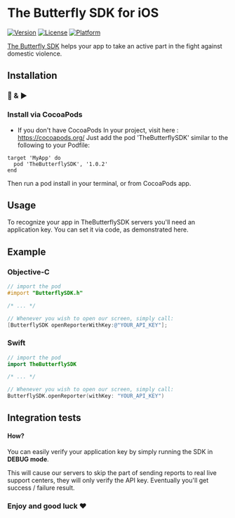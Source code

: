 # The Butterfly SDK for iOS

[![Version](https://img.shields.io/cocoapods/v/TheButterflySDK.svg?style=flat)](https://cocoapods.org/pods/TheButterflySDK)
[![License](https://img.shields.io/cocoapods/l/TheButterflySDK.svg?style=flat)](https://cocoapods.org/pods/TheButterflySDK)
[![Platform](https://img.shields.io/cocoapods/p/TheButterflySDK.svg?style=flat)](https://cocoapods.org/pods/TheButterflySDK)

[The Butterfly SDK](https://github.com/TheButterflySDK/About/blob/main/README.md) helps your app to take an active part in the fight against domestic violence.

## Installation

### 🔌 & ▶️

### Install via CocoaPods

- If you don't have CocoaPods In your project, visit here : https://cocoapods.org/
Just add the pod 'TheButterflySDK' similar to the following to your Podfile:

```
target 'MyApp' do
  pod 'TheButterflySDK', '1.0.2'
end

```

Then run a pod install in your terminal, or from CocoaPods app.

## Usage

To recognize your app in TheButterflySDK servers you'll need an application key. You can set it via code, as demonstrated here.

## Example

### Objective-C

```objective-c
// import the pod
#import "ButterflySDK.h"

/* ... */

// Whenever you wish to open our screen, simply call:
[ButterflySDK openReporterWithKey:@"YOUR_API_KEY"];
```

### Swift

```Swift
// import the pod
import TheButterflySDK

/* ... */

// Whenever you wish to open our screen, simply call:
ButterflySDK.openReporter(withKey: "YOUR_API_KEY")
```

## Integration tests
#### How?

You can easily verify your application key by simply running the SDK in **DEBUG mode**.

This will cause our servers to skip the part of sending reports to real live support centers, they will only verify the API key. Eventually you'll get success / failure result.


### Enjoy and good luck ❤️

